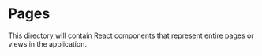 # Pages

This directory will contain React components that represent entire pages or views in the application.

